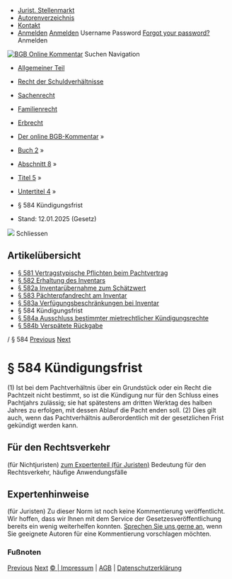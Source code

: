   * [Jurist. Stellenmarkt](https://bgb.kommentar.de/Buch-2/Abschnitt-8/Titel-5/Untertitel-4/</job-board> "Jurist. Stellenmarkt")
  * [Autorenverzeichnis](https://bgb.kommentar.de/Buch-2/Abschnitt-8/Titel-5/Untertitel-4/</Autorenverzeichnis> "Autorenverzeichnis")
  * [Kontakt](https://bgb.kommentar.de/Buch-2/Abschnitt-8/Titel-5/Untertitel-4/</Kontakt>)
  * [Anmelden](https://bgb.kommentar.de/Buch-2/Abschnitt-8/Titel-5/Untertitel-4/<#login> "show login form") [Anmelden](https://bgb.kommentar.de/Buch-2/Abschnitt-8/Titel-5/Untertitel-4/<#> "hide login form") Username Password
[Forgot your password?](https://bgb.kommentar.de/Buch-2/Abschnitt-8/Titel-5/Untertitel-4/</user/forgotpassword>) Anmelden 


[![BGB Online Kommentar](https://bgb.kommentar.de/extension/bgb/design/bgb/images/logo.png)](https://bgb.kommentar.de/Buch-2/Abschnitt-8/Titel-5/Untertitel-4/</> "BGB Online Kommentar")
Suchen
Navigation
  * [Allgemeiner Teil](https://bgb.kommentar.de/Buch-2/Abschnitt-8/Titel-5/Untertitel-4/</Buch-1>)
  * [Recht der Schuldverhältnisse](https://bgb.kommentar.de/Buch-2/Abschnitt-8/Titel-5/Untertitel-4/</Buch-2>)
  * [Sachenrecht](https://bgb.kommentar.de/Buch-2/Abschnitt-8/Titel-5/Untertitel-4/</Buch-3>)
  * [Familienrecht](https://bgb.kommentar.de/Buch-2/Abschnitt-8/Titel-5/Untertitel-4/</Buch-4>)
  * [Erbrecht](https://bgb.kommentar.de/Buch-2/Abschnitt-8/Titel-5/Untertitel-4/</Buch-5>)


  * [Der online BGB-Kommentar](https://bgb.kommentar.de/Buch-2/Abschnitt-8/Titel-5/Untertitel-4/</>) »
  * [Buch 2](https://bgb.kommentar.de/Buch-2/Abschnitt-8/Titel-5/Untertitel-4/</Buch-2>) »
  * [Abschnitt 8](https://bgb.kommentar.de/Buch-2/Abschnitt-8/Titel-5/Untertitel-4/</Buch-2/Abschnitt-8>) »
  * [Titel 5](https://bgb.kommentar.de/Buch-2/Abschnitt-8/Titel-5/Untertitel-4/</Buch-2/Abschnitt-8/Titel-5>) »
  * [Untertitel 4](https://bgb.kommentar.de/Buch-2/Abschnitt-8/Titel-5/Untertitel-4/</Buch-2/Abschnitt-8/Titel-5/Untertitel-4>) »
  * § 584 Kündigungsfrist 
  * Stand: 12.01.2025 (Gesetz) 


![](https://vg01.met.vgwort.de/na/1c9909529ead4f509072c06d9081a7d5)
Schliessen 
## Artikelübersicht
  * [ § 581 Vertragstypische Pflichten beim Pachtvertrag ](https://bgb.kommentar.de/Buch-2/Abschnitt-8/Titel-5/Untertitel-4/</Buch-2/Abschnitt-8/Titel-5/Untertitel-4/Vertragstypische-Pflichten-beim-Pachtvertrag>)
  * [ § 582 Erhaltung des Inventars ](https://bgb.kommentar.de/Buch-2/Abschnitt-8/Titel-5/Untertitel-4/</Buch-2/Abschnitt-8/Titel-5/Untertitel-4/Erhaltung-des-Inventars>)
  * [ § 582a Inventarübernahme zum Schätzwert ](https://bgb.kommentar.de/Buch-2/Abschnitt-8/Titel-5/Untertitel-4/</Buch-2/Abschnitt-8/Titel-5/Untertitel-4/Inventaruebernahme-zum-Schaetzwert>)
  * [ § 583 Pächterpfandrecht am Inventar ](https://bgb.kommentar.de/Buch-2/Abschnitt-8/Titel-5/Untertitel-4/</Buch-2/Abschnitt-8/Titel-5/Untertitel-4/Paechterpfandrecht-am-Inventar>)
  * [ § 583a Verfügungsbeschränkungen bei Inventar ](https://bgb.kommentar.de/Buch-2/Abschnitt-8/Titel-5/Untertitel-4/</Buch-2/Abschnitt-8/Titel-5/Untertitel-4/Verfuegungsbeschraenkungen-bei-Inventar>)
  * § 584 Kündigungsfrist 
  * [ § 584a Ausschluss bestimmter mietrechtlicher Kündigungsrechte ](https://bgb.kommentar.de/Buch-2/Abschnitt-8/Titel-5/Untertitel-4/</Buch-2/Abschnitt-8/Titel-5/Untertitel-4/Ausschluss-bestimmter-mietrechtlicher-Kuendigungsrechte>)
  * [ § 584b Verspätete Rückgabe ](https://bgb.kommentar.de/Buch-2/Abschnitt-8/Titel-5/Untertitel-4/</Buch-2/Abschnitt-8/Titel-5/Untertitel-4/Verspaetete-Rueckgabe>)


/ § 584 
[Previous](https://bgb.kommentar.de/Buch-2/Abschnitt-8/Titel-5/Untertitel-4/</Buch-2/Abschnitt-8/Titel-5/Untertitel-4/Verfuegungsbeschraenkungen-bei-Inventar> "§ 583a Verfügungsbeschränkungen bei Inventar") [Next](https://bgb.kommentar.de/Buch-2/Abschnitt-8/Titel-5/Untertitel-4/</Buch-2/Abschnitt-8/Titel-5/Untertitel-4/Ausschluss-bestimmter-mietrechtlicher-Kuendigungsrechte> "§ 584a Ausschluss bestimmter mietrechtlicher Kündigungsrechte")
# § 584 Kündigungsfrist
(1) Ist bei dem Pachtverhältnis über ein Grundstück oder ein Recht die Pachtzeit nicht bestimmt, so ist die Kündigung nur für den Schluss eines Pachtjahrs zulässig; sie hat spätestens am dritten Werktag des halben Jahres zu erfolgen, mit dessen Ablauf die Pacht enden soll.
(2) Dies gilt auch, wenn das Pachtverhältnis außerordentlich mit der gesetzlichen Frist gekündigt werden kann.
## Für den Rechtsverkehr 
(für Nichtjuristen)
[zum Expertenteil (für Juristen)](https://bgb.kommentar.de/Buch-2/Abschnitt-8/Titel-5/Untertitel-4/<#expertenhinweise>)
Bedeutung für den Rechtsverkehr, häufige Anwendungsfälle
## Expertenhinweise
(für Juristen)
Zu dieser Norm ist noch keine Kommentierung veröffentlicht. Wir hoffen, dass wir Ihnen mit dem Service der Gesetzesveröffentlichung bereits ein wenig weiterhelfen konnten. [Sprechen Sie uns gerne an](https://bgb.kommentar.de/Buch-2/Abschnitt-8/Titel-5/Untertitel-4/</Kontakt>), wenn Sie geeignete Autoren für eine Kommentierung vorschlagen möchten. 
### Fußnoten
[Previous](https://bgb.kommentar.de/Buch-2/Abschnitt-8/Titel-5/Untertitel-4/</Buch-2/Abschnitt-8/Titel-5/Untertitel-4/Verfuegungsbeschraenkungen-bei-Inventar> "§ 583a Verfügungsbeschränkungen bei Inventar") [Next](https://bgb.kommentar.de/Buch-2/Abschnitt-8/Titel-5/Untertitel-4/</Buch-2/Abschnitt-8/Titel-5/Untertitel-4/Ausschluss-bestimmter-mietrechtlicher-Kuendigungsrechte> "§ 584a Ausschluss bestimmter mietrechtlicher Kündigungsrechte")
[© | Impressum](https://bgb.kommentar.de/Buch-2/Abschnitt-8/Titel-5/Untertitel-4/</Kontakt>) | [AGB](https://bgb.kommentar.de/Buch-2/Abschnitt-8/Titel-5/Untertitel-4/</AGB>) | [Datenschutzerklärung](https://bgb.kommentar.de/Buch-2/Abschnitt-8/Titel-5/Untertitel-4/</Datenschutzerklaerung-fuer-Leser>)
